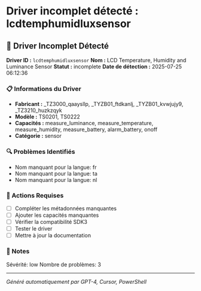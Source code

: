 # Driver incomplet détecté : lcdtemphumidluxsensor

## 🚨 Driver Incomplet Détecté

**Driver ID :** `lcdtemphumidluxsensor`
**Nom :** LCD Temperature, Humidity and Luminance Sensor
**Statut :** incomplete
**Date de détection :** 2025-07-25 06:12:36

### 📋 Informations du Driver
- **Fabricant :** _TZ3000_qaaysllp, _TYZB01_ftdkanlj, _TYZB01_kvwjujy9, _TZ3210_huzkzqyk
- **Modèle :** TS0201, TS0222
- **Capacités :** measure_luminance, measure_temperature, measure_humidity, measure_battery, alarm_battery, onoff
- **Catégorie :** sensor

### 🔍 Problèmes Identifiés
- Nom manquant pour la langue: fr
- Nom manquant pour la langue: ta
- Nom manquant pour la langue: nl

### 🎯 Actions Requises
- [ ] Compléter les métadonnées manquantes
- [ ] Ajouter les capacités manquantes
- [ ] Vérifier la compatibilité SDK3
- [ ] Tester le driver
- [ ] Mettre à jour la documentation

### 📝 Notes
Sévérité: low
Nombre de problèmes: 3

---
*Généré automatiquement par GPT-4, Cursor, PowerShell*

